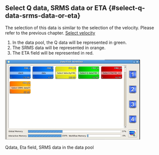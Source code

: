 ## Select Q data, SRMS data or ETA {#select-q-data-srms-data-or-eta}

The selection of this data is similar to the selection of the velocity. Please refer to the previous chapter. [Select velocity](select_velocity.md)

1. In the data pool, the Q data will be represented in green.
2. The SRMS data will be represented in orange.
3. The ETA field will be represented in red.

![](/assets/012_Select_data.png)

Qdata, Eta field, SRMS data in the data pool


